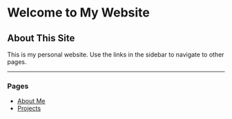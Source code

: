 # Welcome to My Website

## About This Site

This is my personal website. Use the links in the sidebar to navigate to other pages.

---

### Pages
- [About Me](about-me.md)
- [Projects](projects.md)

